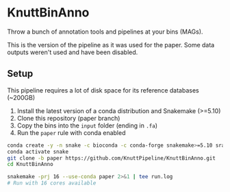 # KnuttBinAnno

Throw a bunch of annotation tools and pipelines at your bins (MAGs).

This is the version of the pipeline as it was used for the paper. Some data outputs weren't used and have been disabled.

## Setup

This pipeline requires a lot of disk space for its reference databases (~200GB)

1. Install the latest version of a conda distribution and Snakemake (>=5.10)
2. Clone this repository (paper branch)
3. Copy the bins into the `input` folder (ending in `.fa`)
4. Run the `paper` rule with conda enabled

``` sh
conda create -y -n snake -c bioconda -c conda-forge snakemake>=5.10 sra-tools
conda activate snake
git clone -b paper https://github.com/KnuttPipeline/KnuttBinAnno.git
cd KnuttBinAnno

snakemake -prj 16 --use-conda paper 2>&1 | tee run.log
# Run with 16 cores available
```
